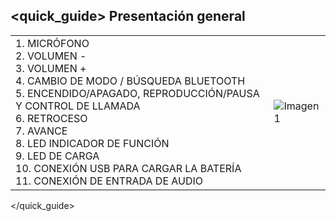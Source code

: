 ## <quick_guide> Presentación general

|  |  |
|:-------|:-------|
|1.	MICRÓFONO <br>2. VOLUMEN - <br> 3. VOLUMEN +<br> 4.  CAMBIO DE MODO / BÚSQUEDA BLUETOOTH <br> 5. ENCENDIDO/APAGADO, REPRODUCCIÓN/PAUSA Y CONTROL DE LLAMADA <br> 6.	RETROCESO <br> 7.	AVANCE <br> 8. LED INDICADOR DE FUNCIÓN   <br> 9. LED DE CARGA <br> 10. CONEXIÓN USB PARA CARGAR LA BATERÍA <br> 11. CONEXIÓN DE ENTRADA DE AUDIO <br>  |![Imagen1](http://static.energysistem.com/images/manuals/42797/5a82b235c70e3.jpg)|
</quick_guide>
